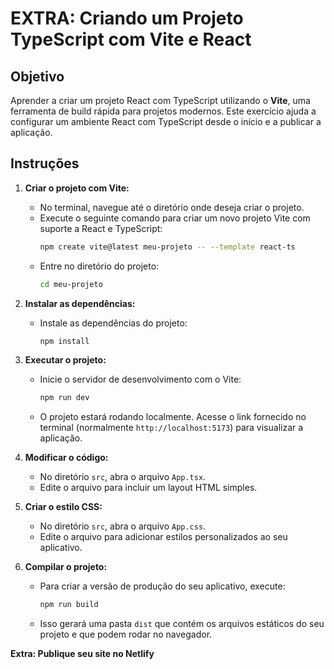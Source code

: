# EXTRA: Criando um Projeto TypeScript com Vite e React

## Objetivo
Aprender a criar um projeto React com TypeScript utilizando o **Vite**, uma ferramenta de build rápida para projetos modernos. Este exercício ajuda a configurar um ambiente React com TypeScript desde o início e a publicar a aplicação.

## Instruções

1. **Criar o projeto com Vite:**
   - No terminal, navegue até o diretório onde deseja criar o projeto.
   - Execute o seguinte comando para criar um novo projeto Vite com suporte a React e TypeScript:
     ```bash
     npm create vite@latest meu-projeto -- --template react-ts
     ```
   - Entre no diretório do projeto:
     ```bash
     cd meu-projeto
     ```

2. **Instalar as dependências:**
   - Instale as dependências do projeto:
     ```bash
     npm install
     ```

3. **Executar o projeto:**
   - Inicie o servidor de desenvolvimento com o Vite:
     ```bash
     npm run dev
     ```
   - O projeto estará rodando localmente. Acesse o link fornecido no terminal (normalmente `http://localhost:5173`) para visualizar a aplicação.

4. **Modificar o código:**
   - No diretório `src`, abra o arquivo `App.tsx`.
   - Edite o arquivo para incluir um layout HTML simples.

5. **Criar o estilo CSS:**
   - No diretório `src`, abra o arquivo `App.css`.
   - Edite o arquivo para adicionar estilos personalizados ao seu aplicativo.

6. **Compilar o projeto:**
   - Para criar a versão de produção do seu aplicativo, execute:
     ```bash
     npm run build
     ```
   - Isso gerará uma pasta `dist` que contém os arquivos estáticos do seu projeto e que podem rodar no navegador.

**Extra: Publique seu site no Netlify**
